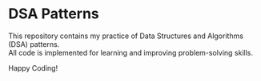 # DSA Patterns

This repository contains my practice of Data Structures and Algorithms (DSA) patterns.  
All code is implemented for learning and improving problem-solving skills.

Happy Coding! 
